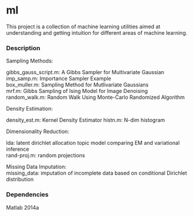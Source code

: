 # ml
This project is a collection of machine learning utilities aimed at understanding and getting intuition for different areas of machine learning.

### Description

Sampling Methods:

gibbs_gauss_script.m: A Gibbs Sampler for Multivariate Gaussian  
imp_samp.m: Importance Sampler Example  
box_muller.m: Sampling Method for Mutlivariate Gaussians  
mrf.m: Gibbs Sampling of Ising Model for Image Denoising  
random_walk.m: Random Walk Using Monte-Carlo Randomized Algorithm  

Density Estimation:

density_est.m: Kernel Density Estimator
histn.m: N-dim histogram

Dimensionality Reduction:

lda: latent dirichlet allocation topic model comparing EM and variational inference  
rand-proj.m: random projections  

Missing Data Imputation:  
missing_data: imputation of incomplete data based on conditional Dirichlet distribution  
 
### Dependencies

Matlab 2014a

